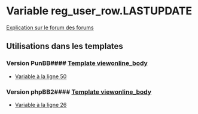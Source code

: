# Variable reg_user_row.LASTUPDATE
[Explication sur le forum des forums](http://forum.forumactif.com/t294113-listing-des-variables#reg_user_row.LASTUPDATE)
## Utilisations dans les templates
### Version PunBB#### [Template viewonline_body](punbb/viewonline_body.md)
* [Variable à la ligne 50](../punbb/viewonline_body.tpl#L50)
### Version phpBB2#### [Template viewonline_body](subsilver/viewonline_body.md)
* [Variable à la ligne 26](../subsilver/viewonline_body.tpl#L26)